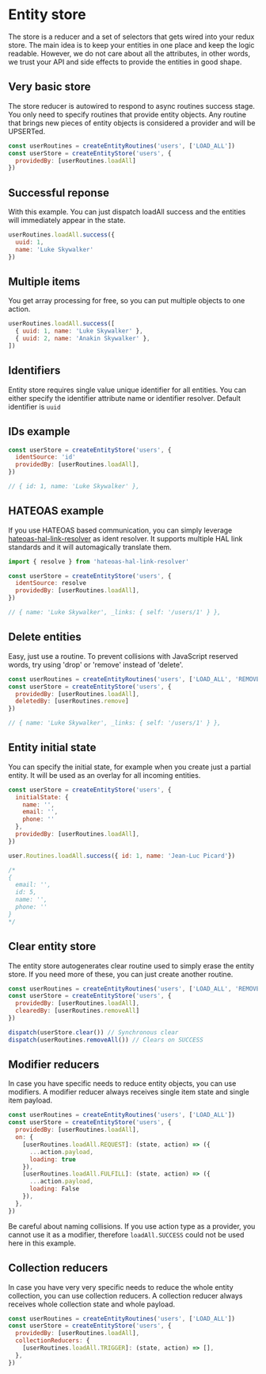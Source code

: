 # Entity store

The store is a reducer and a set of selectors that gets wired into your redux store. The main idea is to keep your entities in one place and keep the logic readable. However, we do not care about all the attributes, in other words, we trust your API and side effects to provide the entities in good shape.

## Very basic store

The store reducer is autowired to respond to async routines success stage. You only need to specify routines that provide entity objects. Any routine that brings new pieces of entity objects is considered a provider and will be UPSERTed.

```javascript
const userRoutines = createEntityRoutines('users', ['LOAD_ALL'])
const userStore = createEntityStore('users', {
  providedBy: [userRoutines.loadAll]
})
```

## Successful reponse

With this example. You can just dispatch loadAll success and the entities will immediately appear in the state.

```javascript
userRoutines.loadAll.success({
  uuid: 1,
  name: 'Luke Skywalker'
})
```

## Multiple items

You get array processing for free, so you can put multiple objects to one action.

```javascript
userRoutines.loadAll.success([
  { uuid: 1, name: 'Luke Skywalker' },
  { uuid: 2, name: 'Anakin Skywalker' },
])
```

## Identifiers

Entity store requires single value unique identifier for all entities. You can either specify the identifier attribute name or identifier resolver. Default identifier is `uuid`

## IDs example

```javascript
const userStore = createEntityStore('users', {
  identSource: 'id'
  providedBy: [userRoutines.loadAll],
})

// { id: 1, name: 'Luke Skywalker' },
```

## HATEOAS example

If you use HATEOAS based communication, you can simply leverage [hateoas-hal-link-resolver](https://www.npmjs.com/package/hateoas-hal-link-resolver) as ident resolver. It supports multiple HAL link standards and it will automagically translate them.

```javascript
import { resolve } from 'hateoas-hal-link-resolver'

const userStore = createEntityStore('users', {
  identSource: resolve
  providedBy: [userRoutines.loadAll],
})

// { name: 'Luke Skywalker', _links: { self: '/users/1' } },
```

## Delete entities

Easy, just use a routine. To prevent collisions with JavaScript reserved words, try using 'drop' or 'remove' instead of 'delete'.

```javascript
const userRoutines = createEntityRoutines('users', ['LOAD_ALL', 'REMOVE'])
const userStore = createEntityStore('users', {
  providedBy: [userRoutines.loadAll],
  deletedBy: [userRoutines.remove]
})

// { name: 'Luke Skywalker', _links: { self: '/users/1' } },
```

## Entity initial state

You can specify the initial state, for example when you create just a partial entity. It will be used as an overlay for all incoming entities.

```javascript
const userStore = createEntityStore('users', {
  initialState: {
    name: '',
    email: '',
    phone: ''
  },
  providedBy: [userRoutines.loadAll],
})

user.Routines.loadAll.success({ id: 1, name: 'Jean-Luc Picard'})

/*
{
  email: '',
  id: 5,
  name: '',
  phone: ''
}
*/
```

## Clear entity store

The entity store autogenerates clear routine used to simply erase the entity store. If you need more of these, you can just create another routine.

```javascript
const userRoutines = createEntityRoutines('users', ['LOAD_ALL', 'REMOVE_ALL'])
const userStore = createEntityStore('users', {
  providedBy: [userRoutines.loadAll],
  clearedBy: [userRoutines.removeAll]
})

dispatch(userStore.clear()) // Synchronous clear
dispatch(userRoutines.removeAll()) // Clears on SUCCESS
```

## Modifier reducers

In case you have specific needs to reduce entity objects, you can use modifiers. A modifier reducer always receives single item state and single item payload.

```javascript
const userRoutines = createEntityRoutines('users', ['LOAD_ALL'])
const userStore = createEntityStore('users', {
  providedBy: [userRoutines.loadAll],
  on: {
    [userRoutines.loadAll.REQUEST]: (state, action) => ({
      ...action.payload,
      loading: true
    }),
    [userRoutines.loadAll.FULFILL]: (state, action) => ({
      ...action.payload,
      loading: False
    }),
  },
})
```

Be careful about naming collisions. If you use action type as a provider, you cannot use it as a modifier, therefore `loadAll.SUCCESS` could not be used here in this example.

## Collection reducers

In case you have very very specific needs to reduce the whole entity collection, you can use collection reducers. A collection reducer always receives whole collection state and whole payload.

```javascript
const userRoutines = createEntityRoutines('users', ['LOAD_ALL'])
const userStore = createEntityStore('users', {
  providedBy: [userRoutines.loadAll],
  collectionReducers: {
    [userRoutines.loadAll.TRIGGER]: (state, action) => [],
  },
})
```
